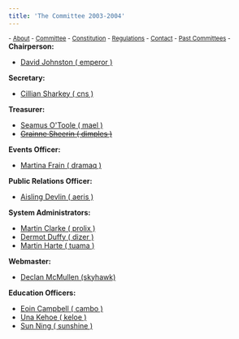 ```yaml
---
title: 'The Committee 2003-2004'
---
```


 <sub> - [About](../../) - [Committee](../../committee) - [Constitution](../../constitution) - [Regulations](../../regulations) - [Contact](../../contact) - [Past Committees](../../past-committees) -</sub>
<span>**Chairperson:**</span>

*   [David Johnston ( emperor )](http://www.redbrick.dcu.ie/about/contact/emperor)

<span>**Secretary:**</span>

*   [Cillian Sharkey ( cns )](http://www.redbrick.dcu.ie/about/contact/cns)

<span>**Treasurer:**</span>

*   [Seamus O'Toole ( mael )](http://www.redbrick.dcu.ie/about/contact/mael)
*   <s>[Grainne Sheerin ( dimples )](http://www.redbrick.dcu.ie/about/contact/dimples)</s>

<span>**Events Officer:**</span>

*   [Martina Frain ( dramaq )](http://www.redbrick.dcu.ie/about/contact/dramaq)

<span>**Public Relations Officer:**</span>

*   [Aisling Devlin ( aeris )](http://www.redbrick.dcu.ie/about/contact/aeris)

<span>**System Administrators:**</span>

*   [Martin Clarke ( prolix )](http://www.redbrick.dcu.ie/about/contact/prolix)
*   [Dermot Duffy ( dizer )](http://www.redbrick.dcu.ie/about/contact/dizer)
*   [Martin Harte ( tuama )](http://www.redbrick.dcu.ie/about/contact/tuama)

<span>**Webmaster:**</span>

*   [Declan McMullen (skyhawk)](http://www.redbrick.dcu.ie/about/contact/skyhawk)

<span>**Education Officers:**</span>

*   [Eoin Campbell ( cambo )](http://www.redbrick.dcu.ie/about/contact/cambo)
*   [Una Kehoe ( keloe )](http://www.redbrick.dcu.ie/about/contact/keloe)
*   [Sun Ning ( sunshine )](http://www.redbrick.dcu.ie/about/contact/sunshine)
